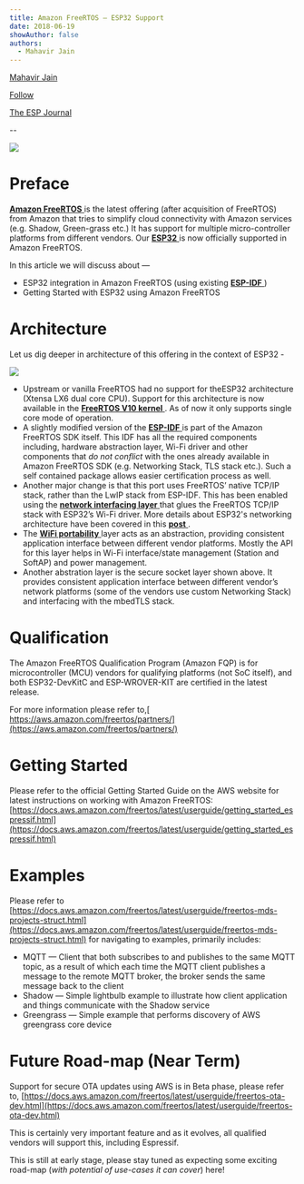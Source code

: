 ```yaml
---
title: Amazon FreeRTOS — ESP32 Support
date: 2018-06-19
showAuthor: false
authors: 
  - Mahavir Jain
---
```

[Mahavir Jain](https://medium.com/@mahavirj?source=post_page-----9874a4412a21--------------------------------)

[Follow](https://medium.com/m/signin?actionUrl=https%3A%2F%2Fmedium.com%2F_%2Fsubscribe%2Fuser%2Fe94f74442319&operation=register&redirect=https%3A%2F%2Fblog.espressif.com%2Famazon-freertos-esp32-support-9874a4412a21&user=Mahavir+Jain&userId=e94f74442319&source=post_page-e94f74442319----9874a4412a21---------------------post_header-----------)

[The ESP Journal](https://blog.espressif.com/?source=post_page-----9874a4412a21--------------------------------)

--

![](https://miro.medium.com/v2/resize:fit:640/format:webp/1*dhVv6pIQdqo3ypiDNMOhzA.png)

# Preface

[__Amazon FreeRTOS__ ](https://aws.amazon.com/freertos/) is the latest offering (after acquisition of FreeRTOS) from Amazon that tries to simplify cloud connectivity with Amazon services (e.g. Shadow, Green-grass etc.) It has support for multiple micro-controller platforms from different vendors. Our [__ESP32__ ](https://www.espressif.com/en/products/hardware/esp32/overview) is now officially supported in Amazon FreeRTOS.

In this article we will discuss about —

- ESP32 integration in Amazon FreeRTOS (using existing [__ESP-IDF__ ](https://github.com/espressif/esp-idf/))
- Getting Started with ESP32 using Amazon FreeRTOS

# Architecture

Let us dig deeper in architecture of this offering in the context of ESP32 -

![](https://miro.medium.com/v2/resize:fit:640/format:webp/1*jCVeIM0_wndMdL9JkJNujw.png)

- Upstream or vanilla FreeRTOS had no support for theESP32 architecture (Xtensa LX6 dual core CPU). Support for this architecture is now available in the [__FreeRTOS V10 kernel__ ](https://github.com/aws/amazon-freertos/tree/master/lib/FreeRTOS/portable/ThirdParty/GCC/Xtensa_ESP32). As of now it only supports single core mode of operation.
- A slightly modified version of the [__ESP-IDF__ ](https://github.com/espressif/esp-idf/) is part of the Amazon FreeRTOS SDK itself. This IDF has all the required components including, hardware abstraction layer, Wi-Fi driver and other components that *do not conflict* with the ones already available in Amazon FreeRTOS SDK (e.g. Networking Stack, TLS stack etc.). Such a self contained package allows easier certification process as well.
- Another major change is that this port uses FreeRTOS’ native TCP/IP stack, rather than the LwIP stack from ESP-IDF. This has been enabled using the [__network interfacing layer__ ](https://github.com/aws/amazon-freertos/blob/master/lib/FreeRTOS-Plus-TCP/source/portable/NetworkInterface/esp32/NetworkInterface.c) that glues the FreeRTOS TCP/IP stack with ESP32’s Wi-Fi driver. More details about ESP32's networking architecture have been covered in this [__post__ ](https://medium.com/@mahavirj/esp-idf-wifi-networking-3eaebd11eb43).
- The [__WiFi portability__ ](https://github.com/aws/amazon-freertos/blob/master/lib/wifi/portable/espressif/esp32_devkitc_esp_wrover_kit/aws_wifi.c) layer acts as an abstraction, providing consistent application interface between different vendor platforms. Mostly the API for this layer helps in Wi-Fi interface/state management (Station and SoftAP) and power management.
- Another abstration layer is the secure socket layer shown above. It provides consistent application interface between different vendor’s network platforms (some of the vendors use custom Networking Stack) and interfacing with the mbedTLS stack.

# Qualification

The Amazon FreeRTOS Qualification Program (Amazon FQP) is for microcontroller (MCU) vendors for qualifying platforms (not SoC itself), and both ESP32-DevKitC and ESP-WROVER-KIT are certified in the latest release.

For more information please refer to,[ https://aws.amazon.com/freertos/partners/](https://aws.amazon.com/freertos/partners/)

# Getting Started

Please refer to the official Getting Started Guide on the AWS website for latest instructions on working with Amazon FreeRTOS: [https://docs.aws.amazon.com/freertos/latest/userguide/getting_started_espressif.html](https://docs.aws.amazon.com/freertos/latest/userguide/getting_started_espressif.html)

# Examples

Please refer to [https://docs.aws.amazon.com/freertos/latest/userguide/freertos-mds-projects-struct.html](https://docs.aws.amazon.com/freertos/latest/userguide/freertos-mds-projects-struct.html) for navigating to examples, primarily includes:

- MQTT — Client that both subscribes to and publishes to the same MQTT topic, as a result of which each time the MQTT client publishes a message to the remote MQTT broker, the broker sends the same message back to the client
- Shadow — Simple lightbulb example to illustrate how client application and things communicate with the Shadow service
- Greengrass — Simple example that performs discovery of AWS greengrass core device

# Future Road-map (Near Term)

Support for secure OTA updates using AWS is in Beta phase, please refer to, [https://docs.aws.amazon.com/freertos/latest/userguide/freertos-ota-dev.html](https://docs.aws.amazon.com/freertos/latest/userguide/freertos-ota-dev.html)

This is certainly very important feature and as it evolves, all qualified vendors will support this, including Espressif.

This is still at early stage, please stay tuned as expecting some exciting road-map (*with potential of use-cases it can cover*) here!
